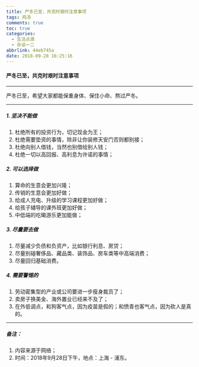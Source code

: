 ```yaml
---
title: 严冬已至，共克时艰时注意事项
tags: 鸡汤
comments: true
toc: true
categories:
  - 生活点滴
  - 杂谈一二
abbrlink: 44eb745a
date: 2018-09-28 16:25:16
---
```


#### 严冬已至，共克时艰时注意事项
----

>
严冬已至，希望大家都能保重身体、保住小命、熬过严冬。
>

----

##### 1.  坚决不能做
>
1. 杜绝所有的投资行为，切记现金为王；
2. 杜绝需要垫资的事情，除非让你装修天安门否则都别接；
3. 杜绝向别人借钱，当然也别借给别人钱；
4. 杜绝一切以高回报、高利息为许诺的事情；
>

##### 2.  可以选择做
>
1. 算命的生意会更加兴隆；
2. 传销的生意会更加好做；
3. 给成人充电、升级的学习课程更加好做；
4. 给孩子辅导的课外班更加好做；
5. 中低端的吃暍游乐更加能做；
>

##### 3.  尽量要去做
>
1. 尽量减少负债和负资产，比如银行利息、房贷；
2. 尽量别碰奢侈品、藏品类、装饰品、房车类等中高端消费；
3. 尽量回归基础消费。
>

##### 4. 需要警惕的
>
1. 劳动密集型的产业或公司要进一步瘦身裁员了；
2. 卖房子换美金、海外置业已经来不及了；
3. 在外低调点，和狗客气点，因为疫苗是假的；和愤青也客气点，因为砍人是真的。
>
---
##### 备注：
1. 内容来源于网络；
2. 时间：2018年9月28日下午，地点：上海 - 浦东。


